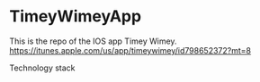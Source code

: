 TimeyWimeyApp
=============

This is the repo of the IOS app Timey Wimey.
https://itunes.apple.com/us/app/timeywimey/id798652372?mt=8

Technology stack
